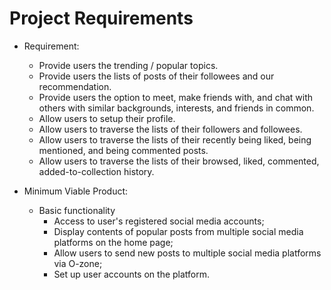 # Project Requirements
* Requirement: 
    *   Provide users the trending / popular topics. 
    *   Provide users the lists of posts of their followees and our recommendation. 
    *   Provide users the option to meet, make friends with, and chat with others with similar backgrounds, interests, and friends in common. 
    *   Allow users to setup their profile. 
    *   Allow users to traverse the lists of their followers and followees. 
    *   Allow users to traverse the lists of their recently being liked, being mentioned, and being commented posts. 
    *   Allow users to traverse the lists of their browsed, liked, commented, added-to-collection history. 

*   Minimum Viable Product:
    *   Basic functionality
        *   Access to user's registered social media accounts; 
        *   Display contents of popular posts from multiple social media platforms on the home page; 
        *   Allow users to send new posts to multiple social media platforms via O-zone;
        *   Set up user accounts on the platform. 